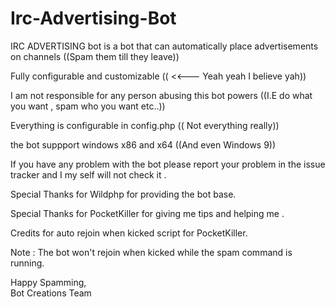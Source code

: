# Irc-Advertising-Bot

IRC ADVERTISING bot is a bot that can automatically place advertisements on channels ((Spam them till they leave))

Fully configurable and customizable (( <<--- Yeah yeah I believe yah))

I am not responsible for any person abusing this bot powers ((I.E do what you want , spam who you want etc..))

Everything is configurable in config.php (( Not everything really))

the bot suppport windows x86 and x64 ((And even Windows 9))

If you have any problem with the bot please report your problem in the issue tracker and I my self will not check it .

Special Thanks for Wildphp for providing the bot base.

Special Thanks for PocketKiller for giving me tips and helping me .

Credits for auto rejoin when kicked script for PocketKiller.

Note : The bot won't rejoin when kicked while the spam command is running.

Happy Spamming,</br>
Bot Creations Team
